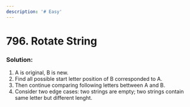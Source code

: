 ```yaml
---
description: '# Easy'
---
```


# 796. Rotate String

### Solution:

1. A is original, B is new. 
2. Find all possible start letter position of B corresponded to A.
3. Then continue comparing following letters bettween A and B.
4. Consider two edge cases: two strings are empty; two strings contain same letter but different lenght.

